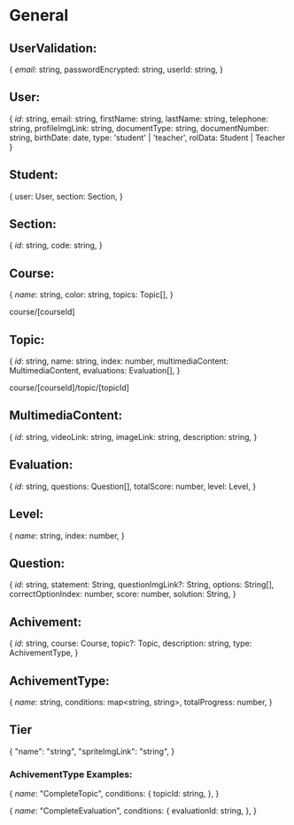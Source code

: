 # General

## UserValidation:

{
  *email*: string,
  passwordEncrypted: string,
  userId: string,
}

## User:

{
  *id*: string,
  email: string,
  firstName: string,
  lastName: string,
  telephone: string,
  profileImgLink: string,
  documentType: string,
  documentNumber: string,
  birthDate: date,
  type: 'student' | 'teacher',
  rolData: Student | Teacher
}

## Student:

{
  user: User,
  section: Section,
}

## Section:

{
  *id*: string,
  code: string,
}

## Course:

{
  *name*: string,
  color: string,
  topics: Topic[],
}

course/[courseId]

## Topic:

{
  *id*: string,
  name: string,
  index: number,
  multimediaContent: MultimediaContent,
  evaluations: Evaluation[],
}

course/[courseId]/topic/[topicId]

## MultimediaContent:

{
  *id*: string,
  videoLink: string,
  imageLink: string,
  description: string,
}

## Evaluation:

{
  *id*: string,
  questions: Question[],
  totalScore: number,
  level: Level,
}

## Level:

{
  *name*: string,
  index: number,
}

## Question:

{
  *id*: string,
  statement: String,
  questionImgLink?: String,
  options: String[],
  correctOptionIndex: number,
  score: number,
  solution: String,
}

## Achivement:

{
  *id*: string,
  course: Course,
  topic?: Topic,
  description: string,
  type: AchivementType,
}

<!-- TODO: How to save the formula for totalProgress in each AchievementType -->
## AchivementType:

{
  *name*: string,
  conditions: map<string, string>,
  totalProgress: number,
}

## Tier
{
  "name": "string",
  "spriteImgLink": "string",
}

### AchivementType Examples:

{
  *name*: "CompleteTopic",
  conditions: {
    topicId: string,
  },
}

{
  *name*: "CompleteEvaluation",
  conditions: {
    evaluationId: string,
  },
}

